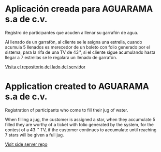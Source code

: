 # Aplicación creada para AGUARAMA s.a de c.v.

Registro de participantes que acuden a llenar su garrafón de agua.

Al llenado de un garrafón, al cliente se le asigna una estrella, cuando acumula 5 llenados es merecedor de un boleto con folio generado por el sistema, para la rifa de una TV de 43'', si el cliente sigue acumulando hasta llegar a 7 estrellas se le regalara un llenado de garrafón.

[Visita el repositorio del lado del servidor](https://github.com/adanlazcano/aguarama-star-counter-server)

# Application created to AGUARAMA s.a de c.v.

Registration of participants who come to fill their jug ​​of water.

When filling a jug, the customer is assigned a star, when they accumulate 5 filled they are worthy of a ticket with folio generated by the system, for the contest of a 43 '' TV, if the customer continues to accumulate until reaching 7 stars will be given a full jug.

[Visit side server repo](https://github.com/adanlazcano/aguarama-star-counter-server)
